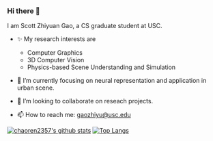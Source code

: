 ### Hi there 👋


I am Scott Zhiyuan Gao, a CS graduate student at USC.

- ✨ My research interests are
  - Computer Graphics
  - 3D Computer Vision
  - Physics-based Scene Understanding and Simulation

- 🌱 I’m currently focusing on neural representation and application in urban scene.
- 👯 I’m looking to collaborate on reseach projects.
- 📫 How to reach me: gaozhiyu@usc.edu


[![chaoren2357's github stats](https://github-readme-stats.vercel.app/api?username=chaoren2357&count_private=true&show_icons=true)](https://github.com/chaoren2357/)
[![Top Langs](https://github-readme-stats.vercel.app/api/top-langs/?username=chaoren2357&hide_title=true&hide_border=true&layout=compact&langs_count=6)](https://github.com/anuraghazra/github-readme-stats)


<!--
**chaoren2357/chaoren2357** is a ✨ _special_ ✨ repository because its `README.md` (this file) appears on your GitHub profile.

Here are some ideas to get you started:

- 🔭 I’m currently working on ...
- 🌱 I’m currently learning ...
- 👯 I’m looking to collaborate on ...
- 🤔 I’m looking for help with ...
- 💬 Ask me about ...
- 📫 How to reach me: ...
- 😄 Pronouns: ...
- ⚡ Fun fact: ...
-->
